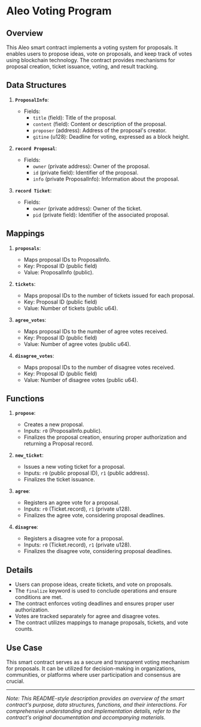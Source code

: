 # Aleo Voting Program

## Overview

This Aleo smart contract implements a voting system for proposals. It enables users to propose ideas, vote on proposals, and keep track of votes using blockchain technology. The contract provides mechanisms for proposal creation, ticket issuance, voting, and result tracking.

## Data Structures

1. **`ProposalInfo`**:
   - Fields:
     - `title` (field): Title of the proposal.
     - `content` (field): Content or description of the proposal.
     - `proposer` (address): Address of the proposal's creator.
     - `gitine` (u128): Deadline for voting, expressed as a block height.

2. **`record Proposal`**:
   - Fields:
     - `owner` (private address): Owner of the proposal.
     - `id` (private field): Identifier of the proposal.
     - `info` (private ProposalInfo): Information about the proposal.

3. **`record Ticket`**:
   - Fields:
     - `owner` (private address): Owner of the ticket.
     - `pid` (private field): Identifier of the associated proposal.

## Mappings

1. **`proposals`**:
   - Maps proposal IDs to ProposalInfo.
   - Key: Proposal ID (public field)
   - Value: ProposalInfo (public).

2. **`tickets`**:
   - Maps proposal IDs to the number of tickets issued for each proposal.
   - Key: Proposal ID (public field)
   - Value: Number of tickets (public u64).

3. **`agree_votes`**:
   - Maps proposal IDs to the number of agree votes received.
   - Key: Proposal ID (public field)
   - Value: Number of agree votes (public u64).

4. **`disagree_votes`**:
   - Maps proposal IDs to the number of disagree votes received.
   - Key: Proposal ID (public field)
   - Value: Number of disagree votes (public u64).

## Functions

1. **`propose`**:
   - Creates a new proposal.
   - Inputs: `r0` (ProposalInfo.public).
   - Finalizes the proposal creation, ensuring proper authorization and returning a Proposal record.

2. **`new_ticket`**:
   - Issues a new voting ticket for a proposal.
   - Inputs: `r0` (public proposal ID), `r1` (public address).
   - Finalizes the ticket issuance.

3. **`agree`**:
   - Registers an agree vote for a proposal.
   - Inputs: `r0` (Ticket.record), `r1` (private u128).
   - Finalizes the agree vote, considering proposal deadlines.

4. **`disagree`**:
   - Registers a disagree vote for a proposal.
   - Inputs: `r0` (Ticket.record), `r1` (private u128).
   - Finalizes the disagree vote, considering proposal deadlines.

## Details

- Users can propose ideas, create tickets, and vote on proposals.
- The `finalize` keyword is used to conclude operations and ensure conditions are met.
- The contract enforces voting deadlines and ensures proper user authorization.
- Votes are tracked separately for agree and disagree votes.
- The contract utilizes mappings to manage proposals, tickets, and vote counts.

## Use Case

This smart contract serves as a secure and transparent voting mechanism for proposals. It can be utilized for decision-making in organizations, communities, or platforms where user participation and consensus are crucial.

---

*Note: This README-style description provides an overview of the smart contract's purpose, data structures, functions, and their interactions. For comprehensive understanding and implementation details, refer to the contract's original documentation and accompanying materials.*
